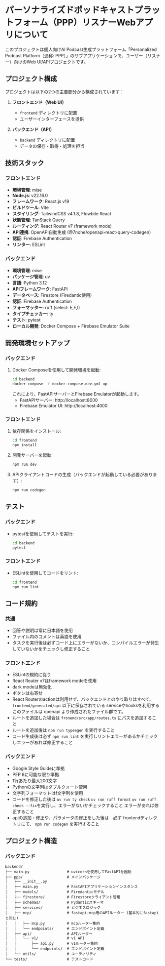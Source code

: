 # パーソナライズドポッドキャストプラットフォーム（PPP）リスナーWebアプリについて

このプロジェクトは個人向けAI Podcast生成プラットフォーム「Personalized Podcast Platform（通称: PPP）」のサブアプリケーションで、ユーザー（リスナー）向けのWeb UI/APIプロジェクトです。

## プロジェクト構成

プロジェクトは以下の2つの主要部分から構成されています：

1. **フロントエンド（Web UI）**
   - `frontend` ディレクトリに配置
   - ユーザーインターフェースを提供

2. **バックエンド（API）**
   - `backend` ディレクトリに配置
   - データの保存・取得・処理を担当

## 技術スタック

### フロントエンド
- **環境管理**: mise
- **Node.js**: v22.16.0
- **フレームワーク**: React.js v19
- **ビルドツール**: Vite
- **スタイリング**: TailwindCSS v4.1.8, Flowbite React
- **状態管理**: TanStack Query
- **ルーティング**: React Router v7 (framework mode)
- **API連携**: OpenAPI自動生成 (@7nohe/openapi-react-query-codegen)
- **認証**: Firebase Authentication
- **リンター**: ESLint

### バックエンド
- **環境管理**: mise
- **パッケージ管理**: uv
- **言語**: Python 3.12
- **APIフレームワーク**: FastAPI
- **データベース**: Firestore (Firedantic使用)
- **認証**: Firebase Authentication
- **フォーマッター**: ruff (select: E,F,I)
- **タイプチェッカー**: ty
- **テスト**: pytest
- **ローカル開発**: Docker Compose + Firebase Emulator Suite

## 開発環境セットアップ

### バックエンド
1. Docker Composeを使用して開発環境を起動:
   ```bash
   cd backend
   docker-compose -f docker-compose.dev.yml up
   ```
   これにより、FastAPIサーバーとFirebase Emulatorが起動します。
   - FastAPIサーバー: http://localhost:8000
   - Firebase Emulator UI: http://localhost:4000

### フロントエンド
1. 依存関係をインストール:
   ```bash
   cd frontend
   npm install
   ```

2. 開発サーバーを起動:
   ```bash
   npm run dev
   ```

3. APIクライアントコードの生成（バックエンドが起動している必要があります）:
   ```bash
   npm run codegen
   ```

## テスト

### バックエンド
- pytestを使用してテストを実行:
  ```bash
  cd backend
  pytest
  ```

### フロントエンド
- ESLintを使用してコードをリント:
  ```bash
  cd frontend
  npm run lint
  ```

## コード規約

### 共通
- 回答や説明は常に日本語を使用
- ファイル内のコメントは英語を使用
- タスクを実行後は必ずコード上にエラーがないか、コンパイルエラーが発生していないかをチェックし修正すること

### フロントエンド
- ESLintの規約に従う
- React Router v7はframework modeを使用
- dark modeは無効化
- ボタンは右寄せ
- React Routerのactionは利用せず、バックエンドとのやり取りはすべて、`frontend/generated/api` 以下に保存されている serviceやhooksを利用する このファイルは openapi より作成されたファイル群です。 
- ルートを追加した場合は `fronend/src/app/routes.ts` にパスを追加すること
- ルートを追加後は `npm run typeegen` を実行すること
- コード生成後は必ず `npm run lint` を実行しリントエラーがあるかチェックしエラーがあれば修正すること

### バックエンド
- Google Style Guideに準拠
- PEP 8に可能な限り準拠
- 1行あたり最大200文字
- Pythonの文字列はダブルクォート使用
- 文字列フォーマットはf文字列を使用
- コードを修正した後は `uv run ty check` `uv run ruff format` `uv run ruff check --fix`を実行し、エラーがないかチェックすること エラーがあれば修正すること
- apiの追加・修正や、パラメータの修正をした後は　必ず frontendディレクトリにて、 `npm run codegen` を実行すること


## プロジェクト構造

### バックエンド
```
backend/
├── main.py                 # uvicornを使用してFastAPIを起動
├── ppp/                    # メインパッケージ
│   ├── __init__.py
│   ├── main.py             # FastAPIアプリケーションインスタンス
│   ├── models/             # Firedanticモデル
│   ├── firestore/          # Firestoreクライアント管理
│   ├── schemas/            # Pydanticスキーマ
│   ├── services/           # ビジネスロジック
│   ├── mcp/                # fastapi-mcp用のAPIルーター (基本的にfastapiと同じ)
│   │   ├── mcp.py          # mcpルーター集約
│   │   └── endpoints/      # エンドポイント定義
│   ├── api/                # APIルーター
│   │   └── v1/             # v1 API
│   │       ├── api.py      # v1ルーター集約
│   │       └── endpoints/  # エンドポイント定義
│   └── utils/              # ユーティリティ
└── tests/                  # テストコード
```
